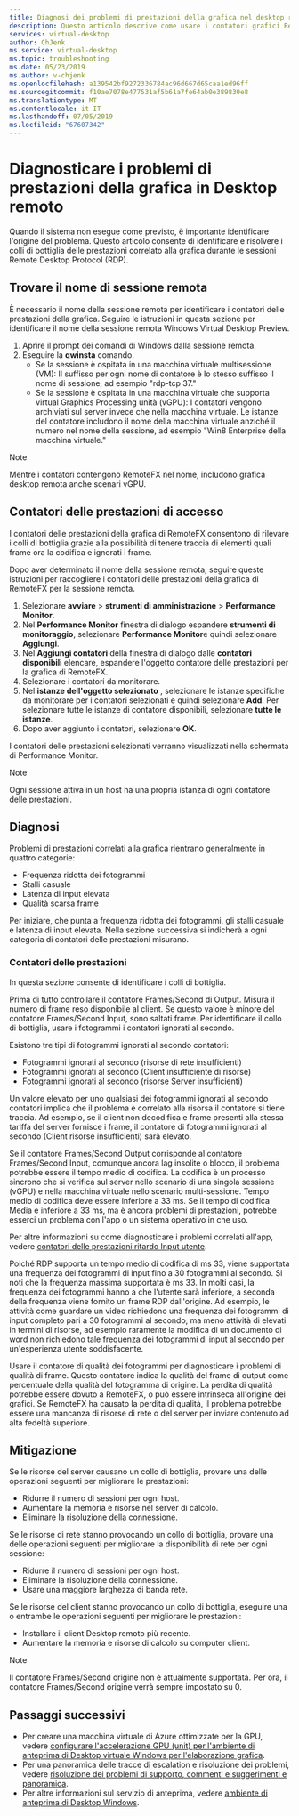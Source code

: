 ```yaml
---
title: Diagnosi dei problemi di prestazioni della grafica nel desktop remoto - Azure
description: Questo articolo descrive come usare i contatori grafici RemoteFX in sessioni remote desktop protocol per diagnosticare problemi di prestazioni con la grafica in Windows Desktop virtuale.
services: virtual-desktop
author: ChJenk
ms.service: virtual-desktop
ms.topic: troubleshooting
ms.date: 05/23/2019
ms.author: v-chjenk
ms.openlocfilehash: a139542bf9272336784ac96d667d65caa1ed96ff
ms.sourcegitcommit: f10ae7078e477531af5b61a7fe64ab0e389830e8
ms.translationtype: MT
ms.contentlocale: it-IT
ms.lasthandoff: 07/05/2019
ms.locfileid: "67607342"
---
```

# <a name="diagnose-graphics-performance-issues-in-remote-desktop"></a>Diagnosticare i problemi di prestazioni della grafica in Desktop remoto

Quando il sistema non esegue come previsto, è importante identificare l'origine del problema. Questo articolo consente di identificare e risolvere i colli di bottiglia delle prestazioni correlato alla grafica durante le sessioni Remote Desktop Protocol (RDP).

## <a name="find-your-remote-session-name"></a>Trovare il nome di sessione remota

È necessario il nome della sessione remota per identificare i contatori delle prestazioni della grafica. Seguire le istruzioni in questa sezione per identificare il nome della sessione remota Windows Virtual Desktop Preview.

1. Aprire il prompt dei comandi di Windows dalla sessione remota.
2. Eseguire la **qwinsta** comando.
    - Se la sessione è ospitata in una macchina virtuale multisessione (VM): Il suffisso per ogni nome di contatore è lo stesso suffisso il nome di sessione, ad esempio "rdp-tcp 37."
    - Se la sessione è ospitata in una macchina virtuale che supporta virtual Graphics Processing unità (vGPU): I contatori vengono archiviati sul server invece che nella macchina virtuale. Le istanze del contatore includono il nome della macchina virtuale anziché il numero nel nome della sessione, ad esempio "Win8 Enterprise della macchina virtuale."

>[!NOTE]
> Mentre i contatori contengono RemoteFX nel nome, includono grafica desktop remota anche scenari vGPU.

## <a name="access-performance-counters"></a>Contatori delle prestazioni di accesso

I contatori delle prestazioni della grafica di RemoteFX consentono di rilevare i colli di bottiglia grazie alla possibilità di tenere traccia di elementi quali frame ora la codifica e ignorati i frame.

Dopo aver determinato il nome della sessione remota, seguire queste istruzioni per raccogliere i contatori delle prestazioni della grafica di RemoteFX per la sessione remota.

1. Selezionare **avviare** > **strumenti di amministrazione** > **Performance Monitor**.
2. Nel **Performance Monitor** finestra di dialogo espandere **strumenti di monitoraggio**, selezionare **Performance Monitor**e quindi selezionare **Aggiungi**.
3. Nel **Aggiungi contatori** della finestra di dialogo dalle **contatori disponibili** elencare, espandere l'oggetto contatore delle prestazioni per la grafica di RemoteFX.
4. Selezionare i contatori da monitorare.
5. Nel **istanze dell'oggetto selezionato** , selezionare le istanze specifiche da monitorare per i contatori selezionati e quindi selezionare **Add**. Per selezionare tutte le istanze di contatore disponibili, selezionare **tutte le istanze**.
6. Dopo aver aggiunto i contatori, selezionare **OK**.

I contatori delle prestazioni selezionati verranno visualizzati nella schermata di Performance Monitor.

>[!NOTE]
>Ogni sessione attiva in un host ha una propria istanza di ogni contatore delle prestazioni.

## <a name="diagnosis"></a>Diagnosi

Problemi di prestazioni correlati alla grafica rientrano generalmente in quattro categorie:

- Frequenza ridotta dei fotogrammi
- Stalli casuale
- Latenza di input elevata
- Qualità scarsa frame

Per iniziare, che punta a frequenza ridotta dei fotogrammi, gli stalli casuale e latenza di input elevata. Nella sezione successiva si indicherà a ogni categoria di contatori delle prestazioni misurano.

### <a name="performance-counters"></a>Contatori delle prestazioni

In questa sezione consente di identificare i colli di bottiglia.

Prima di tutto controllare il contatore Frames/Second di Output. Misura il numero di frame reso disponibile al client. Se questo valore è minore del contatore Frames/Second Input, sono saltati frame. Per identificare il collo di bottiglia, usare i fotogrammi i contatori ignorati al secondo.

Esistono tre tipi di fotogrammi ignorati al secondo contatori:

- Fotogrammi ignorati al secondo (risorse di rete insufficienti)
- Fotogrammi ignorati al secondo (Client insufficiente di risorse)
- Fotogrammi ignorati al secondo (risorse Server insufficienti)

Un valore elevato per uno qualsiasi dei fotogrammi ignorati al secondo contatori implica che il problema è correlato alla risorsa il contatore si tiene traccia. Ad esempio, se il client non decodifica e frame presenti alla stessa tariffa del server fornisce i frame, il contatore di fotogrammi ignorati al secondo (Client risorse insufficienti) sarà elevato.

Se il contatore Frames/Second Output corrisponde al contatore Frames/Second Input, comunque ancora lag insolite o blocco, il problema potrebbe essere il tempo medio di codifica. La codifica è un processo sincrono che si verifica sul server nello scenario di una singola sessione (vGPU) e nella macchina virtuale nello scenario multi-sessione. Tempo medio di codifica deve essere inferiore a 33 ms. Se il tempo di codifica Media è inferiore a 33 ms, ma è ancora problemi di prestazioni, potrebbe esserci un problema con l'app o un sistema operativo in che uso.

Per altre informazioni su come diagnosticare i problemi correlati all'app, vedere [contatori delle prestazioni ritardo Input utente](https://docs.microsoft.com/windows-server/remote/remote-desktop-services/rds-rdsh-performance-counters).

Poiché RDP supporta un tempo medio di codifica di ms 33, viene supportata una frequenza dei fotogrammi di input fino a 30 fotogrammi al secondo. Si noti che la frequenza massima supportata è ms 33. In molti casi, la frequenza dei fotogrammi hanno a che l'utente sarà inferiore, a seconda della frequenza viene fornito un frame RDP dall'origine. Ad esempio, le attività come guardare un video richiedono una frequenza dei fotogrammi di input completo pari a 30 fotogrammi al secondo, ma meno attività di elevati in termini di risorse, ad esempio raramente la modifica di un documento di word non richiedono tale frequenza dei fotogrammi di input al secondo per un'esperienza utente soddisfacente.

Usare il contatore di qualità dei fotogrammi per diagnosticare i problemi di qualità di frame. Questo contatore indica la qualità del frame di output come percentuale della qualità del fotogramma di origine. La perdita di qualità potrebbe essere dovuto a RemoteFX, o può essere intrinseca all'origine dei grafici. Se RemoteFX ha causato la perdita di qualità, il problema potrebbe essere una mancanza di risorse di rete o del server per inviare contenuto ad alta fedeltà superiore.

## <a name="mitigation"></a>Mitigazione

Se le risorse del server causano un collo di bottiglia, provare una delle operazioni seguenti per migliorare le prestazioni:

- Ridurre il numero di sessioni per ogni host.
- Aumentare la memoria e risorse nel server di calcolo.
- Eliminare la risoluzione della connessione.

Se le risorse di rete stanno provocando un collo di bottiglia, provare una delle operazioni seguenti per migliorare la disponibilità di rete per ogni sessione:

- Ridurre il numero di sessioni per ogni host.
- Eliminare la risoluzione della connessione.
- Usare una maggiore larghezza di banda rete.

Se le risorse del client stanno provocando un collo di bottiglia, eseguire una o entrambe le operazioni seguenti per migliorare le prestazioni:

- Installare il client Desktop remoto più recente.
- Aumentare la memoria e risorse di calcolo su computer client.

> [!NOTE]
> Il contatore Frames/Second origine non è attualmente supportata. Per ora, il contatore Frames/Second origine verrà sempre impostato su 0.

## <a name="next-steps"></a>Passaggi successivi

- Per creare una macchina virtuale di Azure ottimizzate per la GPU, vedere [configurare l'accelerazione GPU (unit) per l'ambiente di anteprima di Desktop virtuale Windows per l'elaborazione grafica](https://docs.microsoft.com/azure/virtual-desktop/configure-vm-gpu).
- Per una panoramica delle tracce di escalation e risoluzione dei problemi, vedere [risoluzione dei problemi di supporto, commenti e suggerimenti e panoramica](https://docs.microsoft.com/azure/virtual-desktop/troubleshoot-set-up-overview).
- Per altre informazioni sul servizio di anteprima, vedere [ambiente di anteprima di Desktop Windows](https://docs.microsoft.com/azure/virtual-desktop/environment-setup).
